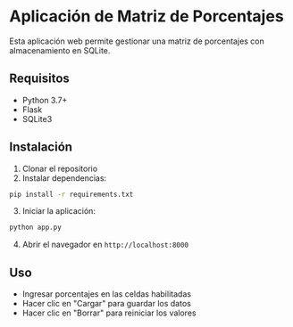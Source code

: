 # Aplicación de Matriz de Porcentajes

Esta aplicación web permite gestionar una matriz de porcentajes con almacenamiento en SQLite.

## Requisitos

- Python 3.7+
- Flask
- SQLite3

## Instalación

1. Clonar el repositorio
2. Instalar dependencias:
```bash
pip install -r requirements.txt
```

3. Iniciar la aplicación:
```bash
python app.py
```

4. Abrir el navegador en `http://localhost:8000`

## Uso

- Ingresar porcentajes en las celdas habilitadas
- Hacer clic en "Cargar" para guardar los datos
- Hacer clic en "Borrar" para reiniciar los valores
